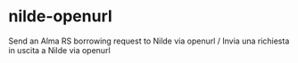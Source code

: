 # nilde-openurl
Send an Alma RS borrowing request to Nilde via openurl / Invia una richiesta in uscita a Nilde via openurl
